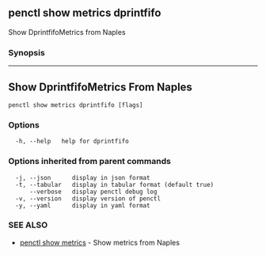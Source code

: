 ## penctl show metrics dprintfifo

Show DprintfifoMetrics from Naples

### Synopsis



---------------------------------
 Show DprintfifoMetrics From Naples 
---------------------------------


```
penctl show metrics dprintfifo [flags]
```

### Options

```
  -h, --help   help for dprintfifo
```

### Options inherited from parent commands

```
  -j, --json      display in json format
  -t, --tabular   display in tabular format (default true)
      --verbose   display penctl debug log
  -v, --version   display version of penctl
  -y, --yaml      display in yaml format
```

### SEE ALSO
* [penctl show metrics](penctl_show_metrics.md)	 - Show metrics from Naples

